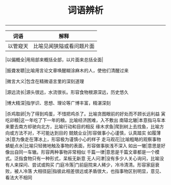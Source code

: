 # <p align="center">词语辨析</p>
---

词语  |解释
--    |---
|以管窥天|比喻见闻狭隘或看问题片面|

|以偏概全|用局部来概括全部，以片面来总括全面|

|振聋发聩|比喻用言论文章唤醒糊涂麻木的人，使他们清醒过来

|微言大义|包含在精微语言里的深刻道理

|源远流长|源头很远，水流很长。形容食物根源深远，历史悠久

|博大精深|指学识、思想、理论等广博丰富，精湛深刻

|杀鸡取卵|为了得到鸡蛋，不惜把鸡杀了。比喻贪图眼前的好处而不顾长远利益
寅吃卯粮|这一年吃了下一年的粮。比喻经济困难，入不敷出
南辕北辙|本意指马车本来要去南方却驶向北方，比喻行动和目的相反
缘木求鱼|爬到树上去找鱼，比喻方向或方法不对，不可能达到目的
兢兢业业|形容做事小心谨慎，认真踏实
如履薄冰|意为像走在薄冰上，形容极为谨慎小心的样子
走马观花|比喻粗略的观察事物
蜻蜓点水|比喻只轻微地触及事物的表面，形容做事肤浅不深入
如出一辙|意思是好像出自同一车辙。形容两种事物非常相似
千篇一律|意思是千篇文章都是一个模式。泛指食物只有一种形式，呆板无新意
无人问津|没有多少人关心询问，比喻没有人来探问、尝试或购买
门庭冷落|门前庭院来人稀少，冷冷清清。形容家庭衰败，被人冷落
大相径庭|指彼此相差很远或矛盾很大，也指事物区别明显，意见、看法大不相同
